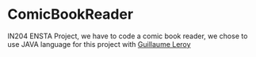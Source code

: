 # ComicBookReader
IN204 ENSTA Project, we have to code a comic book reader, we chose to use JAVA language for this project with [Guillaume Leroy](https://github.com/GuillaumeLe)
